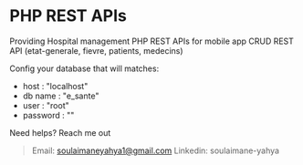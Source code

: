 # PHP REST APIs
Providing Hospital management PHP REST APIs for mobile app
CRUD REST API (etat-generale, fievre, patients, medecins)

Config your database that will matches:

* host : "localhost"
* db name : "e_sante"
* user : "root"
* password : ""

Need helps? Reach me out

> Email: soulaimaneyahya1@gmail.com
> Linkedin: soulaimane-yahya

